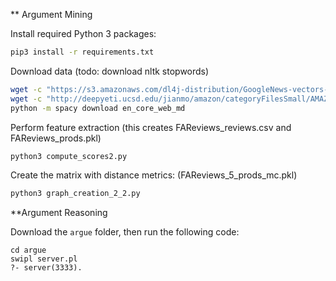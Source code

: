 ** Argument Mining

Install required Python 3 packages:

```bash
pip3 install -r requirements.txt
```


Download data (todo: download nltk stopwords)

```bash
wget -c "https://s3.amazonaws.com/dl4j-distribution/GoogleNews-vectors-negative300.bin.gz"
wget -c "http://deepyeti.ucsd.edu/jianmo/amazon/categoryFilesSmall/AMAZON_FASHION_5.json.gz"
python -m spacy download en_core_web_md
```

Perform feature extraction (this creates FAReviews\_reviews.csv and FAReviews\_prods.pkl)
```bash
python3 compute_scores2.py 
```

Create the matrix with distance metrics: (FAReviews\_5\_prods\_mc.pkl)
```bash
python3 graph_creation_2_2.py 
```
**Argument Reasoning

Download the ```argue``` folder, then run the following code:
```
cd argue
swipl server.pl
?- server(3333).
```
